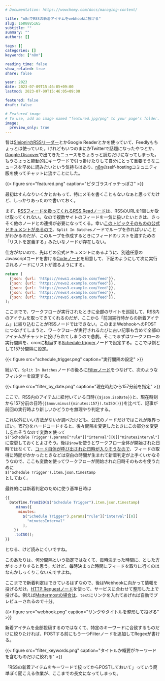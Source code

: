 ```yaml
---
# Documentation: https://wowchemy.com/docs/managing-content/

title: "n8nでRSSの新着アイテムをwebhookに投げる"
slug: 1688885165
subtitle: ""
summary: ""
authors: []

tags: []
categories: []
keywords: ["n8n"]

reading_time: false
show_related: true
share: false

year: 2023
date: 2023-07-09T15:46:05+09:00
lastmod: 2023-07-09T15:46:05+09:00

featured: false
draft: false

# Featured image
# To use, add an image named "featured.jpg/png" to your page's folder.
image:
  preview_only: true
---
```


昔は[SleipnirのRSSリーダー](https://internet.watch.impress.co.jp/cda/news/2006/03/27/11384.html)とかGoogle Readerとかを使っていて、Feedlyもちょっとは使っていた。けれどもいつのまにかTwitterで話題になったやつとか、[Google Discover](https://developers.google.com/search/docs/appearance/google-discover)で出てきたニュースをちょろっと読むだけになってしまった。もうちょっと能動的にキーワードで引っ掛けたりして自分にとって重要そうなニュースを早めに読みたいという気持ちはあり、[n8n](https://n8n.io/)のself-hostingコミュニティ版を使ってチャットに流すことにした。

{{< figure src="featured.png" caption="ピタゴラスイッチっぽさ" >}}

最初はすんなりいくかとおもって、特にメモを書くこともないなぁと思ってたけど、しっかりあったので書いておく。

まず、[RSSフィードを扱ってくれるRSS Readノード](https://docs.n8n.io/integrations/builtin/core-nodes/n8n-nodes-base.rssfeedread/)は、RSSのURLを1個しか受け取ってくれない。なので複数サイトのフィードを一気に扱いたいときは、さっそく他のノードとの連携が必要になってくる。幸い[このトピックそのものの公式ドキュメントがあるので](https://docs.n8n.io/integrations/builtin/core-nodes/n8n-nodes-base.splitinbatches/#example-usage-read-rss-feed-from-two-different-sources)、`Split In Batches`ノードでループを作ればいいことがわかるのだが、このループを作成するときにフィードのリストを渡すための「リストを定義する」みたいなノードが存在しない。

仕方がないので、先ほどの公式ドキュメントにあるように、別途任意のJavascriptコードを書ける[Codeノード](https://docs.n8n.io/integrations/builtin/core-nodes/n8n-nodes-base.code/)を用意して、下記のようにして次に実行されるノードにリストが渡るようにする。

```javascript
return [
  {json: {url: 'https://news1.example.com/feed'}},
  {json: {url: 'https://news2.example.com/feed'}},
  {json: {url: 'https://news3.example.com/feed'}},
  {json: {url: 'https://news4.example.com/feed'}},
  {json: {url: 'https://news5.example.com/feed'}},
];
```

ここまでで、ワークフローが実行されたときに全部のサイトを巡回して、RSS内のアイテムを取ってきてくれるのだが、ここから「前回実行時からの新着アイテム」に絞り込むことがRSSノードではできない。このままWebhookへのPOSTにつなげてしまうと、ワークフローが実行されるたびに古い記事も含めて全部のアイテムがチャットに投げられてしまうので悲劇。そこでまずはワークフローの実行間隔を、cronに相当する[Schedule trigger](https://docs.n8n.io/integrations/builtin/core-nodes/n8n-nodes-base.scheduletrigger/)ノードで設定する。ここでは例として157分間隔に設定。

{{< figure src="schedule_trigger.png" caption="実行間隔の設定" >}}

続いて、`Split In Batches`ノードの後ろに[Filterノード](https://docs.n8n.io/integrations/builtin/core-nodes/n8n-nodes-base.filter/)をつなげて、次のようなフィルターを設定する。

{{< figure src="filter_by_date.png" caption="現在時刻から157分前を指定" >}}

ここで、RSS内のアイテムに紐付いている日時`{{$json.isoDate}}`と、現在時刻から157分前の日時`{{$now.minus({minutes:157}).toISO()}}`を比べて、記事が前回の実行時より新しいかどうかを無理やり判定する。

これ以外にいい方法がないか調べたけども、公式のノードだけではこれが限界っぽい。157分をハードコードすると、後々間隔を変更したときにこの部分を変更し忘れそうなので変数を使って  
`$('Schedule Trigger').params["rule"]["interval"][0]["minutesInterval"]`  
に変更しておくとよさそう。後は`$now`を使うとワークフロー全体が開始された日時ではなくて、[コード自体が呼び出された日時が入りそうなので](https://docs.n8n.io/code-examples/expressions/luxon/#variables)、フィードの取得に時間がかかったときなどは空白の時間が生まれて新着判定が上手くいかなそうなので、ここも変数を使ってワークフローが開始された日時そのものを使うために  
`$('Schedule Trigger').item.json.timestamp`  
としておく。

最終的には新着判定のために使う基準日時は
```javascript
{{
  DateTime.fromISO($("Schedule Trigger").item.json.timestamp)
    .minus({
      minutes:
        $("Schedule Trigger").params["rule"]["interval"][0][
          "minutesInterval"
        ],
    })
    .toISO();
}}
```
となる、けど読みにくいですね。

このあたりは、何分間隔という指定ではなくて、毎時決まった時間に、とした方がすっきりすると思う。だけど、毎時決まった時間にフィードを取りに行くのはなんかしっくりこないんですよね。

ここまでで新着判定はできているはずなので、後はWebhookに向かって情報を投げるだけ。[HTTP Requestノード](https://docs.n8n.io/integrations/builtin/core-nodes/n8n-nodes-base.httprequest/)を使って、サービスに合わせて整形した上で投げる。例えば[Mattermostの場合は](https://developers.mattermost.com/integrate/webhooks/incoming/)、`text`にリンクを入れてあげれば自動でプレビューされるので十分。

{{< figure src="webhook.png" caption="リンクやタイトルを整形して投げる" >}}

新着アイテムを全部投稿するのではなくて、特定のキーワードに合致するものだけに絞りたければ、POSTする前にもう一つFilterノードを追加してRegexが書ける。

{{< figure src="filter_keywords.png" caption="タイトルか概要がキーワードを含むものだけに絞れる" >}}

「RSSの新着アイテムをキーワードで絞ってからPOSTしておいて」っていう簡単ぽく聞こえる作業が、ここまでの長文になってしまった。
